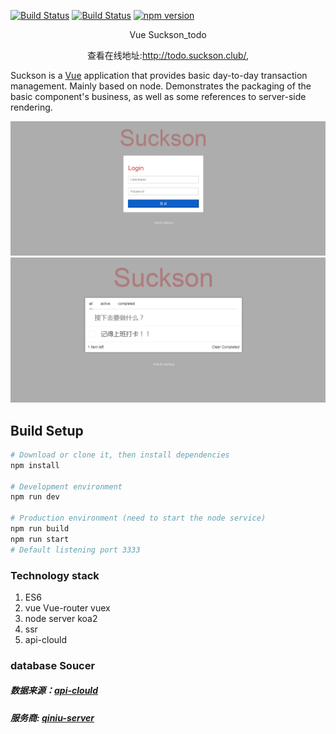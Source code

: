 
[![Build Status](https://img.shields.io/badge/version-1.0-orange.svg)](https://todo.suckson.club)
[![Build Status](https://img.shields.io/travis/simple-icons/simple-icons/develop.svg)](https://travis-ci.org/simple-icons/simple-icons)
[![npm version](	https://img.shields.io/npm/v/npm.svg)](https://www.npmjs.com/package/simple-icons)

<p align="center">Vue Suckson_todo</p>
<p align="center">查看在线地址:<a href="http://todo.suckson.club/">http://todo.suckson.club/</a>,

Suckson is a [Vue](https://cn.vuejs.org/index.html) application that provides basic day-to-day transaction management. Mainly based on node. Demonstrates the packaging of the basic component's business, as well as some references to server-side rendering.

![Main](https://github.com/Suckson/todolist-vue-weppack/blob/master/docs/images/001.png)
![Main](https://github.com/Suckson/todolist-vue-weppack/blob/master/docs/images/002.png)

## Build Setup

``` bash
# Download or clone it, then install dependencies
npm install

# Development environment
npm run dev

# Production environment (need to start the node service)
npm run build
npm run start
# Default listening port 3333
```

### Technology stack

1. ES6
2. vue Vue-router vuex
3. node server koa2 
4. ssr
5. api-clould

### database Soucer

##### 数据来源：[api-clould](https://www.apicloud.com/)
##### 服务商:   [qiniu-server](https://www.qiniu.com/)
